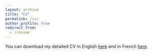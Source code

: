 ```yaml
---
layout: archive
title: "CV"
permalink: /cv/
author_profile: true
redirect_from:
  - /resume
---
```


You can download my detailed CV in English [here](/files/pdf/MarwaneBourdimCV.pdf) and in French [here](/files/pdf/MarwaneBourdimCV_FR.pdf).
